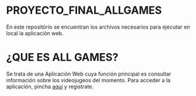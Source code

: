 # PROYECTO_FINAL_ALLGAMES

En este repositório se encuentran los archivos necesarios para ejecutar en local la aplicación web.

# ¿QUE ES ALL GAMES?

Se trata de una Aplicación Web cuya función principal es consultar información sobre los videojugeos del momento.
Para acceder a la aplicación, pincha [aquí](http://allgame.epizy.com) y registrate.
